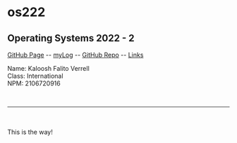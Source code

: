 # os222
## Operating Systems 2022 - 2

[GitHub Page](https://kalooshfv.github.io/os222/) -- 
[myLog](https://kalooshfv.github.io/os222/TXT/mylog.txt) -- 
[GitHub Repo](https://github.com/kalooshfv/os222) -- 
[Links](https://kalooshfv.github.io/os222/LINKS/)

Name: Kaloosh Falito Verrell <br>
Class: International <br>
NPM: 2106720916

<br>
<hr>
<br><br>
This is the way!

